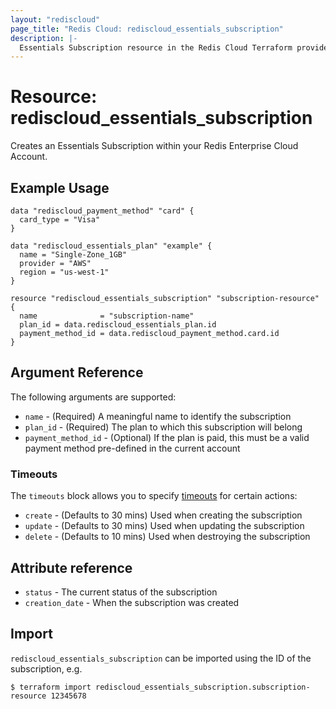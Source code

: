 ```yaml
---
layout: "rediscloud"
page_title: "Redis Cloud: rediscloud_essentials_subscription"
description: |-
  Essentials Subscription resource in the Redis Cloud Terraform provider.
---
```


# Resource: rediscloud_essentials_subscription

Creates an Essentials Subscription within your Redis Enterprise Cloud Account.

## Example Usage

```hcl
data "rediscloud_payment_method" "card" {
  card_type = "Visa"
}

data "rediscloud_essentials_plan" "example" {
  name = "Single-Zone_1GB"
  provider = "AWS"
  region = "us-west-1"
}

resource "rediscloud_essentials_subscription" "subscription-resource" {
  name              = "subscription-name"
  plan_id = data.rediscloud_essentials_plan.id
  payment_method_id = data.rediscloud_payment_method.card.id
}
```

## Argument Reference

The following arguments are supported:

* `name` - (Required) A meaningful name to identify the subscription
* `plan_id` - (Required) The plan to which this subscription will belong
* `payment_method_id` - (Optional) If the plan is paid, this must be a valid payment method pre-defined in the current account

### Timeouts

The `timeouts` block allows you to
specify [timeouts](https://www.terraform.io/docs/configuration/resources.html#timeouts) for certain actions:

* `create` - (Defaults to 30 mins) Used when creating the subscription
* `update` - (Defaults to 30 mins) Used when updating the subscription
* `delete` - (Defaults to 10 mins) Used when destroying the subscription

## Attribute reference

* `status` - The current status of the subscription
* `creation_date` - When the subscription was created

## Import

`rediscloud_essentials_subscription` can be imported using the ID of the subscription, e.g.

```
$ terraform import rediscloud_essentials_subscription.subscription-resource 12345678
```
